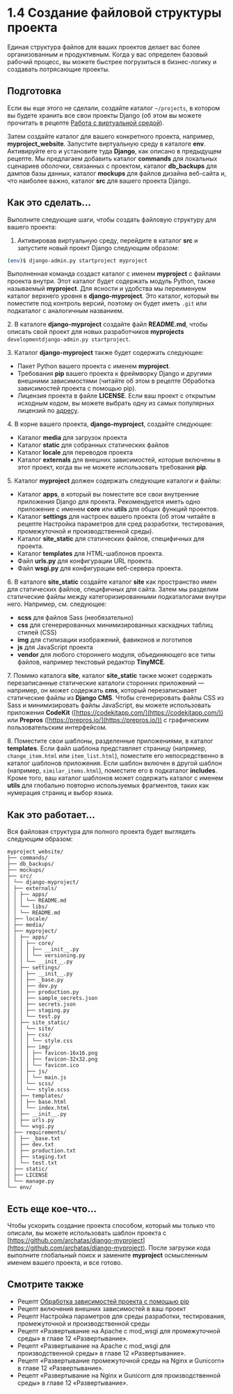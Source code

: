 # 1.4 Создание файловой структуры проекта

Единая структура файлов для ваших проектов делает вас более организованным и продуктивным. Когда у вас определен базовый рабочий процесс, вы можете быстрее погрузиться в бизнес-логику и создавать потрясающие проекты.

## Подготовка

Если вы еще этого не сделали, создайте каталог `~/projects`, в котором вы будете хранить все свои проекты Django (об этом вы можете прочитать в рецепте [Работа с виртуальной средой](1.3-rabota-s-virtualnoi-sredoi.md)).

Затем создайте каталог для вашего конкретного проекта, например, **myproject\_website**. Запустите виртуальную среду в каталоге **env**. Активируйте его и установите туда **Django**, как описано в предыдущем рецепте. Мы предлагаем добавить каталог **commands** для локальных сценариев оболочки, связанных с проектом, каталог **db\_backups** для дампов базы данных, каталог **mockups** для файлов дизайна веб-сайта и, что наиболее важно, каталог **src** для вашего проекта Django.

## Как это сделать...

Выполните следующие шаги, чтобы создать файловую структуру для вашего проекта:

1. Активировав виртуальную среду, перейдите в каталог **src** и запустите новый проект Django следующим образом:

```bash
(env)$ django-admin.py startproject myproject
```

Выполненная команда создаст каталог с именем **myproject** с файлами проекта внутри. Этот каталог будет содержать модуль Python, также называемый **myproject**. Для ясности и удобства мы переименуем каталог верхнего уровня в **django-myproject**. Это каталог, который вы поместите под контроль версий, поэтому он будет иметь `.git` или подкаталог с аналогичным названием.

2\. В каталоге **django-myproject** создайте файл **README.md**, чтобы описать свой проект для новых разработчиков **myprojects** `developmentdjango-admin.py startproject`.

3\. Каталог **django-myproject** также будет содержать следующее:

* Пакет Python вашего проекта с именем **myproject**.
* Требования **pip** вашего проекта к фреймворку Django и другими внешними зависимостями (читайте об этом в рецепте Обработка зависимостей проекта с помощью pip).
* Лицензия проекта в файле **LICENSE**. Если ваш проект с открытым исходным кодом, вы можете выбрать одну из самых популярных лицензий по [адресу](https://choosealicense.com/).

4\. В корне вашего проекта, **django-myproject**, создайте следующее:

* Каталог **media** для загрузок проекта
* Каталог **static** для собранных статических файлов
* Каталог **locale** для переводов проекта
* Каталог **externals** для внешних зависимостей, которые включены в этот проект, когда вы не можете использовать требования **pip**.

5\. Каталог **myproject** должен содержать следующие каталоги и файлы:

* Каталог **apps**, в который вы поместите все свои внутренние приложения Django для проекта. Рекомендуется иметь одно приложение с именем **core** или **utils** для общих функций проектов.
* Каталог **settings** для настроек вашего проекта (об этом читайте в рецепте Настройка параметров для сред разработки, тестирования, промежуточной и производственной среды).
* Каталог **site\_static** для статических файлов, специфичных для проекта.
* Каталог **templates** для HTML-шаблонов проекта.
* Файл **urls.py** для конфигурации URL проекта.
* Файл **wsgi.py** для конфигурации веб-сервера проекта.

6\. В каталоге **site\_static** создайте каталог **site** как пространство имен для статических файлов, специфичных для сайта. Затем мы разделим статические файлы между категоризированными подкаталогами внутри него. Например, см. следующее:

* **scss** для файлов Sass (необязательно)
* **css** для сгенерированных минимизированных каскадных таблиц стилей (CSS)
* **img** для стилизации изображений, фавиконов и логотипов
* **js** для JavaScript проекта
* **vendor** для любого стороннего модуля, объединяющего все типы файлов, например текстовый редактор **TinyMCE**.

7\. Помимо каталога **site**, каталог **site\_static** также может содержать перезаписанные статические каталоги сторонних приложений — например, он может содержать **cms**, который перезаписывает статические файлы из **Django CMS**. Чтобы сгенерировать файлы CSS из Sass и минимизировать файлы JavaScript, вы можете использовать приложения **CodeKit** ([https://codekitapp.com/](https://codekitapp.com/)) или **Prepros** ([https://prepros.io/](https://prepros.io/)) с графическим пользовательским интерфейсом.

8\. Поместите свои шаблоны, разделенные приложениями, в каталог **templates**. Если файл шаблона представляет страницу (например, `change_item.html` или `item_list.html`), поместите его непосредственно в каталог шаблонов приложения. Если шаблон включен в другой шаблон (например, `similar_items.html`), поместите его в подкаталог **includes**. Кроме того, ваш каталог шаблонов может содержать каталог с именем **utils** для глобально повторно используемых фрагментов, таких как нумерация страниц и выбор языка.

## Как это работает...

Вся файловая структура для полного проекта будет выглядеть следующим образом:

```
myproject_website/
├── commands/
├── db_backups/
├── mockups/
├── src/
│ └── django-myproject/
│ ├── externals/
│ │ ├── apps/
│ │ │ └── README.md
│ │ └── libs/
│ │ └── README.md
│ ├── locale/
│ ├── media/
│ ├── myproject/
│ │ ├── apps/
│ │ │ ├── core/
│ │ │ │ ├── __init__.py
│ │ │ │ └── versioning.py
│ │ │ └── __init__.py
│ │ ├── settings/
│ │ │ ├── __init__.py
│ │ │ ├── _base.py
│ │ │ ├── dev.py
│ │ │ ├── production.py
│ │ │ ├── sample_secrets.json
│ │ │ ├── secrets.json
│ │ │ ├── staging.py
│ │ │ └── test.py
│ │ ├── site_static/
│ │ │ └── site/
│ │ │ ├── css/
│ │ │ │ └── style.css
│ │ │ ├── img/
│ │ │ │ ├── favicon-16x16.png
│ │ │ │ ├── favicon-32x32.png
│ │ │ │ └── favicon.ico
│ │ │ ├── js/
│ │ │ │ └── main.js
│ │ │ └── scss/
│ │ │ └── style.scss
│ │ ├── templates/
│ │ │ ├── base.html
│ │ │ └── index.html
│ │ ├── __init__.py
│ │ ├── urls.py
│ │ └── wsgi.py
│ ├── requirements/
│ │ ├── _base.txt
│ │ ├── dev.txt
│ │ ├── production.txt
│ │ ├── staging.txt
│ │ └── test.txt
│ ├── static/
│ ├── LICENSE
│ └── manage.py
└── env/
```

## Есть еще кое-что...

Чтобы ускорить создание проекта способом, который мы только что описали, вы можете использовать шаблон проекта с [https://github.com/archatas/django-myproject](https://github.com/archatas/django-myproject). После загрузки кода выполните глобальный поиск и замените **myproject** осмысленным именем вашего проекта, и все готово.

## Смотрите также

* Рецепт [Обработка зависимостей проекта с помощью pip](1.5-obrabotka-zavisimostei-proekta-s-pomoshyu-pip.md)
* Рецепт включения внешних зависимостей в ваш проект
* Рецепт Настройка параметров для среды разработки, тестирования, промежуточной и производственной среды
* Рецепт «Развертывание на Apache с mod\_wsgi для промежуточной среды» в главе 12 «Развертывание».
* Рецепт «Развертывание на Apache с mod\_wsgi для производственной среды» в главе 12 «Развертывание».
* Рецепт «Развертывание промежуточной среды на Nginx и Gunicorn» в главе 12 «Развертывание».
* Рецепт «Развертывание на Nginx и Gunicorn для производственной среды» в главе 12 «Развертывание».
